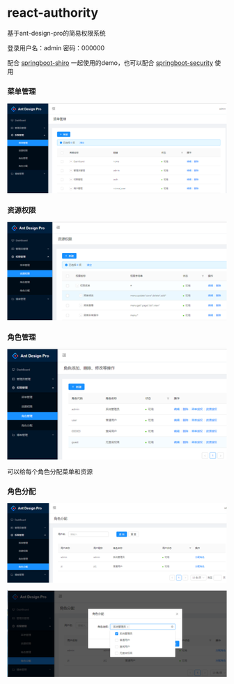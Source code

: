 
# react-authority

基于ant-design-pro的简易权限系统

登录用户名：admin
密码：000000

配合 [springboot-shiro](https://github.com/ztgreat/springboot-shiro) 一起使用的demo，也可以配合 [springboot-security](https://github.com/ztgreat/springboot-security) 使用

### 菜单管理

![菜单管理](./pics/菜单管理.png)



### 资源权限

![资源权限](./pics/资源权限.png)



### 角色管理

![角色管理](./pics/角色管理.png)

可以给每个角色分配菜单和资源

### 角色分配

![角色分配](./pics/角色分配.png)



![角色分配2](./pics/角色分配2.png)



